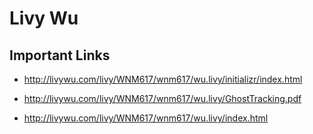 # Livy Wu

## Important Links

- http://livywu.com/livy/WNM617/wnm617/wu.livy/initializr/index.html

- http://livywu.com/livy/WNM617/wnm617/wu.livy/GhostTracking.pdf

- http://livywu.com/livy/WNM617/wnm617/wu.livy/index.html
